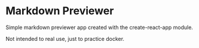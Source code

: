 # Markdown Previewer
Simple markdown previewer app created with the create-react-app module.

Not intended to real use, just to practice docker.
